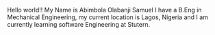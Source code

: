 Hello world!!
My Name is Abimbola Olabanji Samuel
I have a B.Eng in Mechanical Engineering,
my current location is Lagos, Nigeria and 
I am currently learning software Engineering at Stutern.
